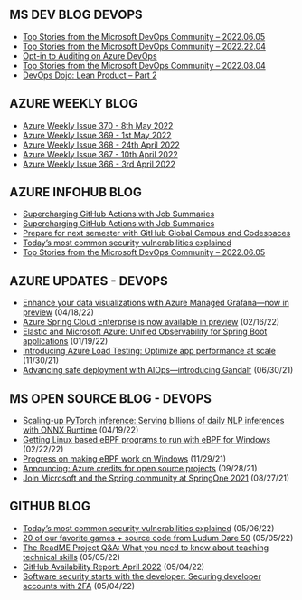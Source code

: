 ## MS DEV BLOG DEVOPS 

<!-- DEVBLOGDEVOPS:START -->
- [Top Stories from the Microsoft DevOps Community – 2022.06.05](https://devblogs.microsoft.com/devops/top-stories-from-the-microsoft-devops-community-2022-06-05/)
- [Top Stories from the Microsoft DevOps Community – 2022.22.04](https://devblogs.microsoft.com/devops/top-stories-from-the-microsoft-devops-community-2022-22-04/)
- [Opt-in to Auditing on Azure DevOps](https://devblogs.microsoft.com/devops/opt-in-to-auditing-on-azure-devops/)
- [Top Stories from the Microsoft DevOps Community – 2022.08.04](https://devblogs.microsoft.com/devops/top-stories-from-the-microsoft-devops-community-2022-08-04/)
- [DevOps Dojo: Lean Product – Part 2](https://devblogs.microsoft.com/devops/devops-dojo-lean-product-part-2/)
<!-- DEVBLOGDEVOPS:END -->


## AZURE WEEKLY BLOG

<!-- AZUREWEEKLY:START -->
- [Azure Weekly Issue 370 - 8th May 2022](https://azureweekly.info/issue-370.html)
- [Azure Weekly Issue 369 - 1st May 2022](https://azureweekly.info/issue-369.html)
- [Azure Weekly Issue 368 - 24th April 2022](https://azureweekly.info/issue-368.html)
- [Azure Weekly Issue 367 - 10th April 2022](https://azureweekly.info/issue-367.html)
- [Azure Weekly Issue 366 - 3rd April 2022](https://azureweekly.info/issue-366.html)
<!-- AZUREWEEKLY:END -->

## AZURE INFOHUB BLOG 

<!-- AZUREINFOHUB:START -->
- [Supercharging GitHub Actions with Job Summaries](https://github.blog/2022-05-09-supercharging-github-actions-with-job-summaries/)
- [Supercharging GitHub Actions with Job Summaries](https://github.blog/2022-05-09-supercharging-github-actions-with-job-summaries/)
- [Prepare for next semester with GitHub Global Campus and Codespaces](https://github.blog/2022-05-09-prepare-for-next-semester-with-github-global-campus-and-codespaces/)
- [Today’s most common security vulnerabilities explained](https://github.blog/2022-05-06-todays-most-common-security-vulnerabilities-explained/)
- [Top Stories from the Microsoft DevOps Community – 2022.06.05](https://devblogs.microsoft.com/devops/top-stories-from-the-microsoft-devops-community-2022-06-05/)
<!-- AZUREINFOHUB:END -->


## AZURE UPDATES - DEVOPS 

<!-- AZUREUPDATES:START -->

 - [Enhance your data visualizations with Azure Managed Grafana—now in preview](https://azure.microsoft.com/blog/enhance-your-data-visualizations-with-azure-managed-grafana-now-in-preview/) (04/18/22)
 - [Azure Spring Cloud Enterprise is now available in preview](https://azure.microsoft.com/blog/azure-spring-cloud-enterprise-is-now-available-in-preview/) (02/16/22)
 - [Elastic and Microsoft Azure: Unified Observability for Spring Boot applications](https://azure.microsoft.com/blog/elastic-and-microsoft-azure-unified-observability-for-spring-boot-applications/) (01/19/22)
 - [Introducing Azure Load Testing: Optimize app performance at scale](https://azure.microsoft.com/blog/introducing-azure-load-testing-optimize-app-performance-at-scale/) (11/30/21)
 - [Advancing safe deployment with AIOps—introducing Gandalf](https://azure.microsoft.com/blog/advancing-safe-deployment-with-aiops-introducing-gandalf/) (06/30/21)
<!-- AZUREUPDATES:END -->


## MS OPEN SOURCE BLOG - DEVOPS 

<!-- MSOPENSOURCEBLOG:START -->

 - [Scaling-up PyTorch inference: Serving billions of daily NLP inferences with ONNX Runtime](https://cloudblogs.microsoft.com/opensource/2022/04/19/scaling-up-pytorch-inference-serving-billions-of-daily-nlp-inferences-with-onnx-runtime/) (04/19/22)
 - [Getting Linux based eBPF programs to run with eBPF for Windows](https://cloudblogs.microsoft.com/opensource/2022/02/22/getting-linux-based-ebpf-programs-to-run-with-ebpf-for-windows/) (02/22/22)
 - [Progress on making eBPF work on Windows](https://cloudblogs.microsoft.com/opensource/2021/11/29/progress-on-making-ebpf-work-on-windows/) (11/29/21)
 - [Announcing: Azure credits for open source projects](https://cloudblogs.microsoft.com/opensource/2021/09/28/announcing-azure-credits-for-open-source-projects/) (09/28/21)
 - [Join Microsoft and the Spring community at SpringOne 2021](https://cloudblogs.microsoft.com/opensource/2021/08/27/join-microsoft-and-the-spring-community-at-springone-2021/) (08/27/21)
<!-- MSOPENSOURCEBLOG:END -->


## GITHUB BLOG


<!-- GITHUB:START -->

 - [Today’s most common security vulnerabilities explained](https://github.blog/2022-05-06-todays-most-common-security-vulnerabilities-explained/) (05/06/22)
 - [20 of our favorite games + source code from Ludum Dare 50](https://github.blog/2022-05-05-ludum-dare-50/) (05/05/22)
 - [The ReadME Project Q&amp;A: What you need to know about teaching technical skills](https://github.blog/2022-05-05-the-readme-project-qa-what-you-need-to-know-about-teaching-technical-skills/) (05/05/22)
 - [GitHub Availability Report: April 2022](https://github.blog/2022-05-04-github-availability-report-april-2022/) (05/04/22)
 - [Software security starts with the developer: Securing developer accounts with 2FA](https://github.blog/2022-05-04-software-security-starts-with-the-developer-securing-developer-accounts-with-2fa/) (05/04/22)
<!-- GITHUB:END -->
